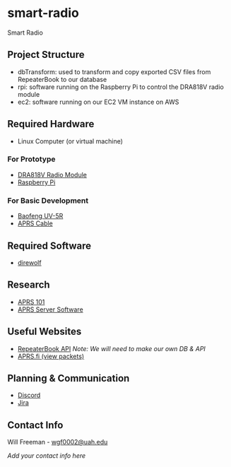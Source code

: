 # smart-radio
Smart Radio

## Project Structure

* dbTransform: used to transform and copy exported CSV files from RepeaterBook to our database
* rpi: software running on the Raspberry Pi to control the DRA818V radio module
* ec2: software running on our EC2 VM instance on AWS

## Required Hardware

* Linux Computer (or virtual machine)

### For Prototype
* [DRA818V Radio Module](https://www.ebay.com/itm/DRA-818V-Semi-complete-VHF-radio-PCB-w-Low-Pass-filter-Audio-Amplifier-DRA818/202481167831?hash=item2f24d16dd7:g:~~0AAOSwJclZpA4Y)
* [Raspberry Pi](https://www.raspberrypi.org/products/raspberry-pi-4-model-b/)

### For Basic Development
* [Baofeng UV-5R](amazon.com/BaoFeng-UV-5R-Dual-Radio-Black/dp/B007H4VT7A)
* [APRS Cable](https://www.amazon.com/BTECH-APRS-K1-Interface-APRSDroid-Compatible/dp/B01LMIBAZW)

## Required Software
* [direwolf](https://github.com/wb2osz/direwolf)

## Research
* [APRS 101](http://www.aprs.org/doc/APRS101.PDF)
* [APRS Server Software](http://www.aprs-is.net/ServerSoftware.aspx)

## Useful Websites
* [RepeaterBook API](https://www.repeaterbook.com/wiki/doku.php?id=api) _Note: We will need to make our own DB & API_
* [APRS.fi (view packets)](https://aprs.fi/)

## Planning & Communication
* [Discord](https://discord.com/invite/FSH88VA6)
* [Jira](https://smart-radio.atlassian.net)

## Contact Info

Will Freeman - [wgf0002@uah.edu](mailto:wg0002@uah.edu)

_Add your contact info here_
